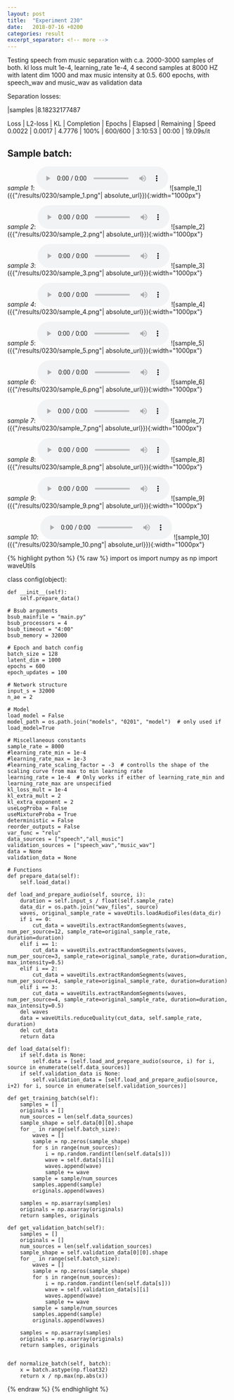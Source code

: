 ```yaml
---
layout: post
title:  "Experiment 230"
date:   2018-07-16 +0200
categories: result
excerpt_separator: <!-- more -->
---
```

Testing speech from music separation with c.a. 2000-3000 samples of both. kl loss mult 1e-4, learning_rate 1e-4, 4 second samples at 8000 HZ with latent dim 1000 and max music intensity at 0.5. 600 epochs, with speech_wav and music_wav as validation data

Separation losses:

|samples
|8.18232177487

Loss | L2-loss | KL | Completion | Epochs | Elapsed | Remaining | Speed
0.0022 | 0.0017 | 4.7776 | 100% | 600/600 | 3:10:53 | 00:00 | 19.09s/it<!-- more -->

## **Sample batch**:
_sample 1_:
<audio src="/ResultsOverview/results/0230/sample_1.wav" controls preload></audio>
![sample_1]({{"/results/0230/sample_1.png"| absolute_url}}){:width="1000px"}

_sample 2_:
<audio src="/ResultsOverview/results/0230/sample_2.wav" controls preload></audio>
![sample_2]({{"/results/0230/sample_2.png"| absolute_url}}){:width="1000px"}

_sample 3_:
<audio src="/ResultsOverview/results/0230/sample_3.wav" controls preload></audio>
![sample_3]({{"/results/0230/sample_3.png"| absolute_url}}){:width="1000px"}

_sample 4_:
<audio src="/ResultsOverview/results/0230/sample_4.wav" controls preload></audio>
![sample_4]({{"/results/0230/sample_4.png"| absolute_url}}){:width="1000px"}

_sample 5_:
<audio src="/ResultsOverview/results/0230/sample_5.wav" controls preload></audio>
![sample_5]({{"/results/0230/sample_5.png"| absolute_url}}){:width="1000px"}

_sample 6_:
<audio src="/ResultsOverview/results/0230/sample_6.wav" controls preload></audio>
![sample_6]({{"/results/0230/sample_6.png"| absolute_url}}){:width="1000px"}

_sample 7_:
<audio src="/ResultsOverview/results/0230/sample_7.wav" controls preload></audio>
![sample_7]({{"/results/0230/sample_7.png"| absolute_url}}){:width="1000px"}

_sample 8_:
<audio src="/ResultsOverview/results/0230/sample_8.wav" controls preload></audio>
![sample_8]({{"/results/0230/sample_8.png"| absolute_url}}){:width="1000px"}

_sample 9_:
<audio src="/ResultsOverview/results/0230/sample_9.wav" controls preload></audio>
![sample_9]({{"/results/0230/sample_9.png"| absolute_url}}){:width="1000px"}

_sample 10_:
<audio src="/ResultsOverview/results/0230/sample_10.wav" controls preload></audio>
![sample_10]({{"/results/0230/sample_10.png"| absolute_url}}){:width="1000px"}


{% highlight python %}
{% raw %}
import os
import numpy as np
import waveUtils


class config(object):

	def __init__(self):
		self.prepare_data()

	# Bsub arguments
	bsub_mainfile = "main.py"
	bsub_processors = 4
	bsub_timeout = "4:00"
	bsub_memory = 32000

	# Epoch and batch config
	batch_size = 128
	latent_dim = 1000
	epochs = 600
	epoch_updates = 100

	# Network structure
	input_s = 32000
	n_ae = 2

	# Model
	load_model = False
	model_path = os.path.join("models", "0201", "model")  # only used if load_model=True

	# Miscellaneous constants
	sample_rate = 8000
	#learning_rate_min = 1e-4
	#learning_rate_max = 1e-3
	#learning_rate_scaling_factor = -3  # controlls the shape of the scaling curve from max to min learning rate
	learning_rate = 1e-4  # Only works if either of learning_rate_min and learning_rate_max are unspecified
	kl_loss_mult = 1e-4
	kl_extra_mult = 2
	kl_extra_exponent = 2
	useLogProba = False
	useMixtureProba = True
	deterministic = False
	reorder_outputs = False
	var_func = "relu"
	data_sources = ["speech","all_music"]
	validation_sources = ["speech_wav","music_wav"]
	data = None
	validation_data = None

	# Functions
	def prepare_data(self):
		self.load_data()

	def load_and_prepare_audio(self, source, i):
		duration = self.input_s / float(self.sample_rate)
		data_dir = os.path.join("wav_files", source)
		waves, original_sample_rate = waveUtils.loadAudioFiles(data_dir)
		if i == 0:
			cut_data = waveUtils.extractRandomSegments(waves, num_per_source=12, sample_rate=original_sample_rate, duration=duration)
		elif i == 1:
			cut_data = waveUtils.extractRandomSegments(waves, num_per_source=3, sample_rate=original_sample_rate, duration=duration, max_intensity=0.5)
		elif i == 2:
			cut_data = waveUtils.extractRandomSegments(waves, num_per_source=4, sample_rate=original_sample_rate, duration=duration)
		elif i == 3:
			cut_data = waveUtils.extractRandomSegments(waves, num_per_source=4, sample_rate=original_sample_rate, duration=duration, max_intensity=0.5)
		del waves
		data = waveUtils.reduceQuality(cut_data, self.sample_rate, duration)
		del cut_data
		return data

	def load_data(self):
		if self.data is None:
			self.data = [self.load_and_prepare_audio(source, i) for i, source in enumerate(self.data_sources)]
		if self.validation_data is None:
			self.validation_data = [self.load_and_prepare_audio(source, i+2) for i, source in enumerate(self.validation_sources)]

	def get_training_batch(self):
		samples = []
		originals = []
		num_sources = len(self.data_sources)
		sample_shape = self.data[0][0].shape
		for _ in range(self.batch_size):
			waves = []
			sample = np.zeros(sample_shape)
			for s in range(num_sources):
				i = np.random.randint(len(self.data[s]))
				wave = self.data[s][i]
				waves.append(wave)
				sample += wave
			sample = sample/num_sources
			samples.append(sample)
			originals.append(waves)

		samples = np.asarray(samples)
		originals = np.asarray(originals)
		return samples, originals

	def get_validation_batch(self):
		samples = []
		originals = []
		num_sources = len(self.validation_sources)
		sample_shape = self.validation_data[0][0].shape
		for _ in range(self.batch_size):
			waves = []
			sample = np.zeros(sample_shape)
			for s in range(num_sources):
				i = np.random.randint(len(self.data[s]))
				wave = self.validation_data[s][i]
				waves.append(wave)
				sample += wave
			sample = sample/num_sources
			samples.append(sample)
			originals.append(waves)

		samples = np.asarray(samples)
		originals = np.asarray(originals)
		return samples, originals


	def normalize_batch(self, batch):
		x = batch.astype(np.float32)
		return x / np.max(np.abs(x))

{% endraw %}
{% endhighlight %}
